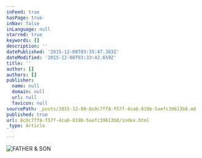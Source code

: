 ```yaml
---
inFeed: true
hasPage: true
inNav: false
inLanguage: null
starred: true
keywords: []
description: ''
datePublished: '2015-12-08T03:35:47.363Z'
dateModified: '2015-12-08T03:33:42.659Z'
title: ''
author: []
authors: []
publisher:
  name: null
  domain: null
  url: null
  favicon: null
sourcePath: _posts/2015-12-08-8c0c7ff8-f57f-4ca6-819b-5aefc39613b8.md
published: true
url: 8c0c7ff8-f57f-4ca6-819b-5aefc39613b8/index.html
_type: Article

---
```

![FATHER & SON ](https://the-grid-user-content.s3-us-west-2.amazonaws.com/ade604a9-409e-48a0-8b79-e33b47b84c36.JPG)